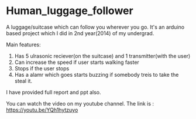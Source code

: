 # Human_luggage_follower
A luggage/suitcase which can follow you wherever you go. 
It's an arduino based project which I did in 2nd year(2014) of my undergrad. 

Main features: 

1. Has 5 ulrasonic reciever(on the suitcase) and 1 transmitter(with the user)
2. Can increase the speed if user starts walking faster
3. Stops if the user stops
4. Has a alamr which goes starts buzzing if somebody treis to take the steal it.

I have provided full report and ppt also.

You can watch the video on my youtube channel. The link is : 
https://youtu.be/YQh1hytzuyo
